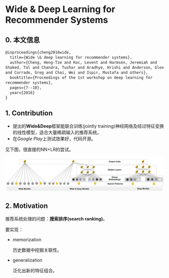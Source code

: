 # Wide & Deep Learning for Recommender Systems

## 0.  本文信息

```
@inproceedings{cheng2016wide,
  title={Wide \& deep learning for recommender systems},
  author={Cheng, Heng-Tze and Koc, Levent and Harmsen, Jeremiah and Shaked, Tal and Chandra, Tushar and Aradhye, Hrishi and Anderson, Glen and Corrado, Greg and Chai, Wei and Ispir, Mustafa and others},
  booktitle={Proceedings of the 1st workshop on deep learning for recommender systems},
  pages={7--10},
  year={2016}
}
```



## 1. Contribution

- 提出的**Wide&Deep**框架能联合训练(jointly training)神经网络及经过特征变换的线性模型，适合大量稀疏输入的推荐系统。
- 在*Google Play*上测试效果好，代码开源。

见下图，很直接的NN+LR的尝试。

![framework](./assets/wide&deep.png)



## 2. Motivation

推荐系统处理的问题：**搜索排序(search ranking)**。

要实现：

- memorization

  历史数据中挖掘关联性。

- generalization

  泛化出新的特征组合。

  
